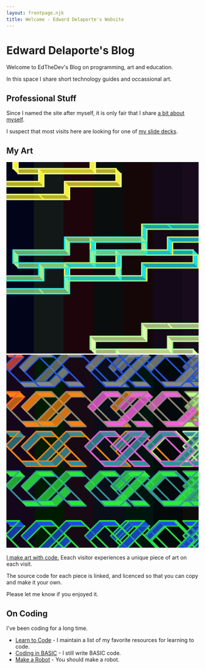 ```yaml
---
layout: frontpage.njk
title: Welcome - Edward Delaporte's Website
---
```


# Edward Delaporte's Blog

Welcome to EdTheDev's Blog on programming, art and education.

In this space I share short technology guides and occassional art. 

## Professional Stuff

Since I named the site after myself, it is only fair that I share [a bit about myself](/me).

I suspect that most visits here are looking for one of [my slide decks](/slides).

## My Art

<a href="/art/live">

![Live Art Preview](/img/art/latest.PNG)
![Live Art Preivew 2](/img/art/latest2.PNG)

</a>

[I make art with code.](/art/live) Eeach visitor experiences a unique piece of art on each visit. 

The source code for each piece is linked, and licenced so that you can copy and make it your own. 

Please let me know if you enjoyed it.

## On Coding

I've been coding for a long time.

- [Learn to Code](/learn2code) - I maintain a list of my favorite resources for learning to code.
- [Coding in BASIC](/basic) - I still write BASIC code.
- [Make a Robot](/robots) - You should make a robot.

